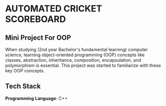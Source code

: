 
# AUTOMATED CRICKET SCOREBOARD 
## Mini Project For OOP

When studying (2nd year Bachelor's fundamental learning) computer science, learning object-oriented programming (OOP) concepts like classes, abstraction, inheritance, composition, encapsulation, and polymorphism is essential. This project was started to familiarize with these key OOP concepts.
## Tech Stack
**Programming Language**: C++

